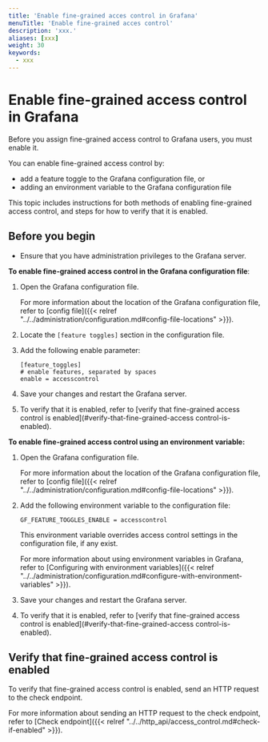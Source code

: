 ```yaml
---
title: 'Enable fine-grained acces control in Grafana'
menuTitle: 'Enable fine-grained acces control'
description: 'xxx.'
aliases: [xxx]
weight: 30
keywords:
  - xxx
---
```


# Enable fine-grained access control in Grafana

Before you assign fine-grained access control to Grafana users, you must enable it.

You can enable fine-grained access control by:

- add a feature toggle to the Grafana configuration file, or
- adding an environment variable to the Grafana configuration file

This topic includes instructions for both methods of enabling fine-grained access control, and steps for how to verify that it is enabled.

## Before you begin

- Ensure that you have administration privileges to the Grafana server.

**To enable fine-grained access control in the Grafana configuration file**:

1. Open the Grafana configuration file.

   For more information about the location of the Grafana configuration file, refer to [config file]({{< relref "../../administration/configuration.md#config-file-locations" >}}).

1. Locate the `[feature toggles]` section in the configuration file.

1. Add the following enable parameter:

   ```
   [feature_toggles]
   # enable features, separated by spaces
   enable = accesscontrol
   ```

1. Save your changes and restart the Grafana server.

1. To verify that it is enabled, refer to [verify that fine-grained access control is enabled](#verify-that-fine-grained-access control-is-enabled).
   <br/>

**To enable fine-grained access control using an environment variable:**

1. Open the Grafana configuration file.

   For more information about the location of the Grafana configuration file, refer to [config file]({{< relref "../../administration/configuration.md#config-file-locations" >}}).

1. Add the following environment variable to the configuration file:

   `GF_FEATURE_TOGGLES_ENABLE = accesscontrol`

   This environment variable overrides access control settings in the configuration file, if any exist.

   For more information about using environment variables in Grafana, refer to [Configuring with environment variables]({{< relref "../../administration/configuration.md#configure-with-environment-variables" >}}).

1. Save your changes and restart the Grafana server.

1. To verify that it is enabled, refer to [verify that fine-grained access control is enabled](#verify-that-fine-grained-access control-is-enabled).

## Verify that fine-grained access control is enabled

To verify that fine-grained access control is enabled, send an HTTP request to the check endpoint.

For more information about sending an HTTP request to the check endpoint, refer to [Check endpoint]({{< relref "../../http_api/access_control.md#check-if-enabled" >}}).
